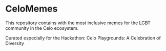 # CeloMemes
This repository contains with the most inclusive memes for the LGBT community in the Celo ecosystem.

Curated especially for the Hackathon: Celo Playgrounds: A Celebration of Diversity
